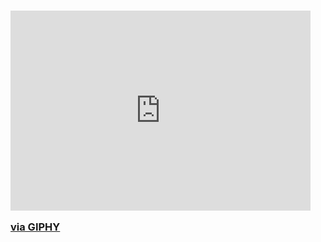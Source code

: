 
### <iframe src="https://giphy.com/embed/KiFerKr4AbbDW" width="480" height="320" frameBorder="0" class="giphy-embed" allowFullScreen></iframe><p><a href="https://giphy.com/gifs/KiFerKr4AbbDW">via GIPHY</a></p>

<!---
ddxbugs/ddxbugs is a ✨ special ✨ repository because its `README.md` (this file) appears on your GitHub profile.
You can click the Preview link to take a look at your changes.
--->
